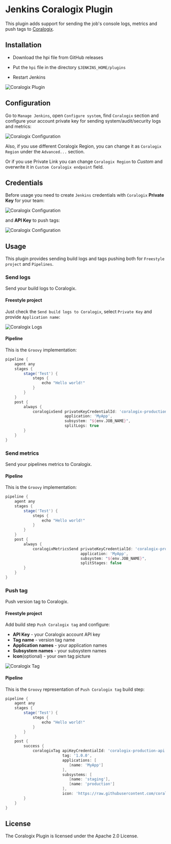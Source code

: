 # Jenkins Coralogix Plugin

This plugin adds support for sending the job's console logs, metrics and
push tags to [Coralogix](https://coralogix.com/).

## Installation

* Download the hpi file from GitHub releases

* Put the ``hpi`` file in the directory ``$JENKINS_HOME/plugins``

* Restart Jenkins

![Coralogix Plugin](docs/images/coralogix_plugin.png)

## Configuration

Go to ``Manage Jenkins``, open ``Configure system``,
find ``Coralogix`` section and configure your account private key
for sending system/audit/security logs and metrics:

![Coralogix Configuration](docs/images/coralogix_global_configuration.png)

Also, if you use different Coralogix Region, you can change it
as ``Coralogix Region`` under the ``Advanced...`` section.

Or if you use Private Link you can change ``Coralogix Region`` to *Custom* and overwrite it in ``Custom Coralogix endpoint`` field.

## Credentials

Before usage you need to create ``Jenkins`` credentials with
``Coralogix`` **Private Key** for your team:

![Coralogix Configuration](docs/images/coralogix_credentials.png)

and **API Key** to push tags:

![Coralogix Configuration](docs/images/coralogix_api_credentials.png)

## Usage

This plugin provides sending build logs and tags pushing
both for ``Freestyle project`` and ``Pipelines``.

### Send logs

Send your build logs to Coralogix.

#### Freestyle project

Just check the ``Send build logs to Coralogix``,
select ``Private Key`` and provide ``Application name``:

![Coralogix Logs](docs/images/coralogix_send_logs.png)

#### Pipeline

This is the ``Groovy`` implementation:

```groovy
pipeline {
    agent any
    stages {
        stage('Test') {
            steps {
                echo "Hello world!"
            }
        }
    }
    post {
        always {
            coralogixSend privateKeyCredentialId: 'coralogix-production',
                          application: 'MyApp',
                          subsystem: "${env.JOB_NAME}",
                          splitLogs: true
        }
    }
}
```

### Send metrics

Send your pipelines metrics to Coralogix.

#### Pipeline

This is the ``Groovy`` implementation:

```groovy
pipeline {
    agent any
    stages {
        stage('Test') {
            steps {
                echo "Hello world!"
            }
        }
    }
    post {
        always {
            coralogixMetricsSend privateKeyCredentialId: 'coralogix-production',
                                 application: 'MyApp',
                                 subsystem: "${env.JOB_NAME}",
                                 splitStages: false
        }
    }
}
```

### Push tag

Push version tag to Coralogix.

#### Freestyle project

Add build step ``Push Coralogix tag`` and configure:

* **API Key** - your Coralogix account API key
* **Tag name** - version tag name
* **Application names** - your application names
* **Subsystem names** - your subsystem names
* **Icon**(optional) - your own tag picture

![Coralogix Tag](docs/images/coralogix_push_tag.png)

#### Pipeline

This is the ``Groovy`` representation of ``Push Coralogix tag`` build step:

```groovy
pipeline {
    agent any
    stages {
        stage('Test') {
            steps {
                echo "Hello world!"
            }
        }
    }
    post {
        success {
            coralogixTag apiKeyCredentialId: 'coralogix-production-api',
                         tag: '1.0.0',
                         applications: [
                            [name: 'MyApp']
                         ],
                         subsystems: [
                            [name: 'staging'],
                            [name: 'production']
                         ],
                         icon: 'https://raw.githubusercontent.com/coralogix/jenkins-coralogix-plugin/master/docs/images/logo.svg'
        }
    }
}
```

## License

The Coralogix Plugin is licensed under the Apache 2.0 License.